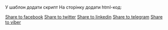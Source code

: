 У шаблон додати скрипт
На сторінку додати html-код:

<a href="" class="share-facebook">Share to facebook</a>
<a href="" class="share-twitter">Share to twitter</a>
<a href="" class="share-linkedin">Share to linkedin</a>
<a href="" class="share-telegram">Share to telegram</a>
<a href="" class="share-viber">Share to viber</a>